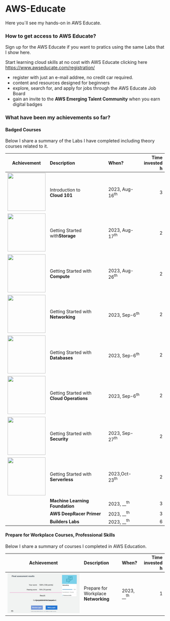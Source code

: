 # AWS-Educate
Here you´ll see my hands-on in AWS Educate.

<h3>How to get access to AWS Educate?</h3>
Sign up for the AWS Educate if you want to pratics using the same Labs that I show here.

Start learning cloud skills at no cost with AWS Educate clicking here https://www.awseducate.com/registration/
- register with just an e-mail addree, no credit car required.
- content and resources designed for beginners
- explore, search for, and apply for jobs through the AWS Educate Job Board
- gain an invite to the **AWS Emerging Talent Community** when you earn digital badges </p></p>

<h3>What have been my achievements so far?</h3>
<h4>Badged Courses</h4>
Below I share a summary of the Labs I have completed including theory courses related to it. 

| Achievement          | Description                | When?     | Time<br>invested<br>h |
| :------------------: | :------------------------- | :-------- | --------: | 
| <img src="https://images.credly.com/size/340x340/images/8d67bbf4-128b-4141-b5f1-1bc61bbfbaa6/image.png" width="120" height="120"> | Introduction to<br>**Cloud 101** | 2023, Aug-16<sup>th</sup> | 3 | 
| <img src="https://images.credly.com/size/340x340/images/5bf37709-4b69-4cdc-9edc-af7b3370d427/image.png" width="120" height="120"> | Getting Started with<nr>**Storage** | 2023, Aug-17<sup>th</sup> | 2 | 
|  <img src="https://images.credly.com/size/340x340/images/9358115e-ead7-47c2-91e2-165b6a650a1b/image.png" width="120" height="120"> | Getting Started with<br>**Compute** | 2023, Aug-26<sup>th</sup> | 2 | 
|  <img src="https://images.credly.com/size/340x340/images/979e42e2-1d32-4d21-97ea-53d991ea50fb/image.png" width="120" height="120"> | Getting Started with<br>**Networking** | 2023, Sep-6<sup>th</sup> | 2 | 
|  <img src="https://images.credly.com/size/340x340/images/6f135924-7645-4bd2-ab68-3bc0b49c7e27/image.png" width="120" height="120"> | Getting Started with<br>**Databases** | 2023, Sep-6<sup>th</sup> | 2 | 
|  <img src="https://images.credly.com/size/340x340/images/01c3b0d4-a225-483b-a762-460473658c1a/image.png" width="120" height="120"> | Getting Started with<br>**Cloud Operations** | 2023, Sep-6<sup>th</sup> | 2 |
|  <img src="https://images.credly.com/size/340x340/images/80845928-d1f8-4549-ae9d-27676fba897e/image.png" width="120" height="120"> | Getting Started with<br>**Security** | 2023, Sep-27<sup>th</sup> | 2 |
|  <img src="https://images.credly.com/size/340x340/images/629a2bb9-14a6-47b3-b17e-f1056b1404d0/image.png" width="120" height="120"> | Getting Started with<br>**Serverless** | 2023,Oct-23<sup>th</sup> | 2 |
|  <img src=""> | **Machine Learning Foundation** | 2023, __<sup>th</sup> | 3 |
|  <img src=""> | **AWS DeepRacer Primer** | 2023, __<sup>th</sup> | 3 |
|  <img src=""> | **Builders Labs** | 2023, __<sup>th</sup> | 6 |



<h4>Prepare for Workplace Courses, Professional Skills</h4>
Below I share a summary of courses I completed in AWS Education. 


| Achievement          | Description                | When?     | Time<br>invested<br>h |
| :------------------: | :------------------------- | :-------- | --------: | 
| <img src="https://github.com/RosanaFSS/AWS-Educate/blob/Images/AWS%20Educate%20-%20Prepare%20for%20Workplace%20-%20Networking.jpg" width="450" > | Prepare for Workplace<br>**Networking** | 2023, __<sup>th</sup> | 1 | 

